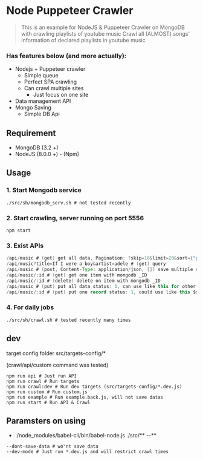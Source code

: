 # Node Puppeteer Crawler

> This is an example for NodeJS & Puppeteer Crawler on MongoDB with crawling playlists of youtube music
Crawl all (ALMOST) songs' information of declared playlists in youtube music

### Has features below (and more actually):

* Nodejs + Puppeteer crawler
  * Simple queue
  * Perfect SPA crawling
  * Can crawl multiple sites
    - Just focus on one site
* Data management API
* Mongo Saving
  * Simple DB Api

## Requirement

* MongoDB (3.2 +)
* NodeJS (8.0.0 +) - (Npm)

## Usage

### 1. Start Mongodb service
```shell
./src/sh/mongodb_serv.sh # not tested recently
```

### 2. Start crawling, server running on port 5556
```shell
npm start
```

### 3. Exist APIs

```java
/api/music # (get) get all data, Pagination: ?skip=10&limit=20&sort={"price":-1} , etc. skip = page * limit
/api/music?title=If I were a boy&artist=adele # (get) query
/api/music # (post, Content-Type: application/json, []) save multiple results
/api/music/:id # (get) get one item with mongodb _ID
/api/music/:id # (delete) delete on item with mongodb _ID
/api/music # (put) put all data status: 1, can use like this for other column $set={"status":2}
/api/music/:id # (put) put one record status: 1, could use like this $set={"status":2} for other columns
```

### 4. For daily jobs
```shell
./src/sh/crawl.sh # tested recently many times
```

## dev

target config folder src/targets-config/*

(crawl/api/custom command was tested)
```shell
npm run api # Just run API
npm run crawl # Run targets
npm run crawl:dev # Run dev targets (src/targets-config/*.dev.js)
npm run custom # Run custom.js
npm run example # Run example.back.js, will not save datas
npm run start # Run API & Crawl
```

## Paramsters on using

* ./node_modules/babel-cli/bin/babel-node.js ./src/** --**
```shell
--dont-save-data # wo'nt save data
--dev-mode # Just run *.dev.js and will restrict crawl times
```
